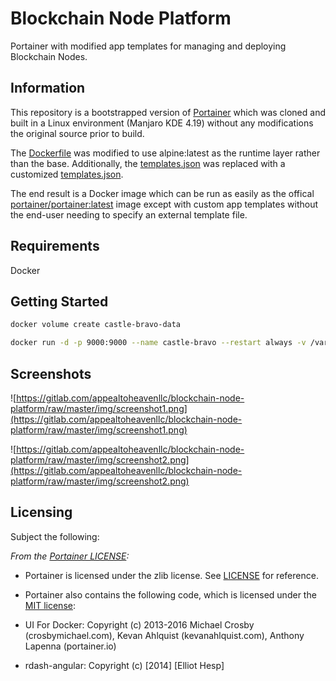 # Blockchain Node Platform

Portainer with modified app templates for managing and deploying Blockchain Nodes.

## Information

This repository is a bootstrapped version of [Portainer](https://www.github.com/portainer/portainer) which was cloned and built in a Linux environment (Manjaro KDE 4.19) without any modifications the original source prior to build.

The [Dockerfile](https://github.com/portainer/portainer/blob/master/build/linux/Dockerfile) was modified to use alpine:latest as the runtime layer rather than the base.
Additionally, the [templates.json](https://www.github.com/portainer/portainer) was replaced with a customized [templates.json](https://gitlab.com/appealtoheavenllc/portainer-templates/raw/master/node-templates.json).

The end result is a Docker image which can be run as easily as the offical [portainer/portainer:latest](https://hub.docker.com/r/portainer/portainer/) image except with custom app templates without the end-user needing to specify an external template file.

## Requirements

Docker

## Getting Started

```bash
docker volume create castle-bravo-data

docker run -d -p 9000:9000 --name castle-bravo --restart always -v /var/run/docker.sock:/var/run/docker.sock -v castle-bravo-data:/data ryanhendricks/castle-bravo:latest -H unix:///var/run/docker.sock

```

## Screenshots

![https://gitlab.com/appealtoheavenllc/blockchain-node-platform/raw/master/img/screenshot1.png](https://gitlab.com/appealtoheavenllc/blockchain-node-platform/raw/master/img/screenshot1.png)

![https://gitlab.com/appealtoheavenllc/blockchain-node-platform/raw/master/img/screenshot2.png](https://gitlab.com/appealtoheavenllc/blockchain-node-platform/raw/master/img/screenshot2.png)


## Licensing

Subject the following:

*From the [Portainer LICENSE](https://github.com/portainer/portainer/blob/develop/LICENSE):*

- Portainer is licensed under the zlib license. See [LICENSE](./LICENSE) for reference.

- Portainer also contains the following code, which is licensed under the [MIT license](https://opensource.org/licenses/MIT):

- UI For Docker: Copyright (c) 2013-2016 Michael Crosby (crosbymichael.com), Kevan Ahlquist (kevanahlquist.com), Anthony Lapenna (portainer.io)

- rdash-angular: Copyright (c) [2014] [Elliot Hesp]